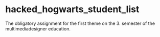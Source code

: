 # hacked_hogwarts_student_list
The obligatory assignment for the first theme on the 3. semester of the multimediadesigner education.
